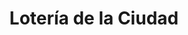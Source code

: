 ---
title: "Lotería de la Ciudad"
url: /ciudad-autonoma-de-buenos-aires/loteria-de-la-ciudad-avenida-rivadavia-5/
shop: lotería
---